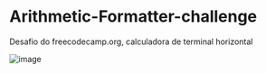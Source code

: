 # Arithmetic-Formatter-challenge
 Desafio do freecodecamp.org, calculadora de terminal horizontal


![image](https://user-images.githubusercontent.com/77132529/227677514-3d7f28fd-9d71-4cf4-8818-f2fffb832aef.png)
